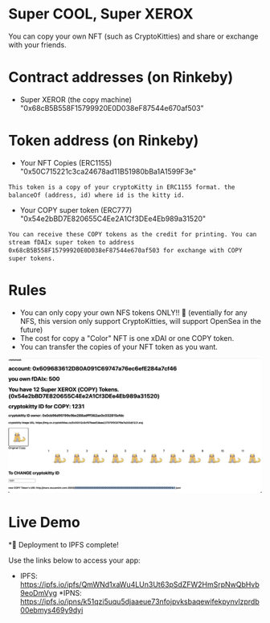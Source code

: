 # Super COOL, Super XEROX
You can copy your own NFT (such as CryptoKitties) and share or exchange with your friends.

# Contract addresses (on Rinkeby)
* Super XEROR (the copy machine) "0x68cB5B558F15799920E0D038eF87544e670af503" 

# Token address (on Rinkeby)
* Your NFT Copies (ERC1155) "0x50C715221c3ca24678ad11B51980bBa1A1599F3e"
```
This token is a copy of your cryptoKitty in ERC1155 format. the balanceOf (address, id) where id is the kitty id.
```
* Your COPY super token (ERC777) "0x54e2bBD7E820655C4Ee2A1Cf3DEe4Eb989a31520"
```
You can receive these COPY tokens as the credit for printing. You can stream fDAIx super token to address 0x68cB5B558F15799920E0D038eF87544e670af503 for exchange with COPY super tokens.
```

# Rules
* You can only copy your own NFS tokens ONLY!! 👏  (eventially for any NFS, this version only support CryptoKitties, will support OpenSea in the future)
* The cost for copy a "Color" NFT is one xDAI or one COPY token.
* You can transfer the copies of your NFT token as you want.  


![Screenshot of the status page](docs/screenshots/demoSuperXerox.png)

# Live Demo
*🚀 Deployment to IPFS complete!

Use the links below to access your app:
* IPFS: https://ipfs.io/ipfs/QmWNd1xaWu4LUn3Ut63pSdZFW2HmSrpNwQbHvb9eoDmVyg
*IPNS: https://ipfs.io/ipns/k51qzi5uqu5djaaeue73nfojpvksbaqewifekpynvlzprdb00ebmys469y9dyi
